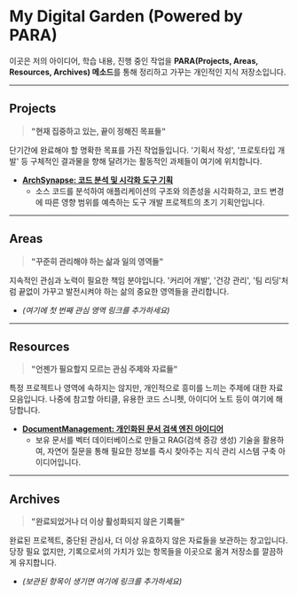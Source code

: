 # My Digital Garden (Powered by PARA)

이곳은 저의 아이디어, 학습 내용, 진행 중인 작업을 **PARA(Projects, Areas, Resources, Archives) 메소드**를 통해 정리하고 가꾸는 개인적인 지식 저장소입니다.

---

##  Projects
> **"현재 집중하고 있는, 끝이 정해진 목표들"**

단기간에 완료해야 할 명확한 목표를 가진 작업들입니다. '기획서 작성', '프로토타입 개발' 등 구체적인 결과물을 향해 달려가는 활동적인 과제들이 여기에 위치합니다.

* **[ArchSynapse: 코드 분석 및 시각화 도구 기획](./ArchSynapse.md)**
    * 소스 코드를 분석하여 애플리케이션의 구조와 의존성을 시각화하고, 코드 변경에 따른 영향 범위를 예측하는 도구 개발 프로젝트의 초기 기획안입니다.

---

## Areas
> **"꾸준히 관리해야 하는 삶과 일의 영역들"**

지속적인 관심과 노력이 필요한 책임 분야입니다. '커리어 개발', '건강 관리', '팀 리딩'처럼 끝없이 가꾸고 발전시켜야 하는 삶의 중요한 영역들을 관리합니다.

* *(여기에 첫 번째 관심 영역 링크를 추가하세요)*

---

## Resources
> **"언젠가 필요할지 모르는 관심 주제와 자료들"**

특정 프로젝트나 영역에 속하지는 않지만, 개인적으로 흥미를 느끼는 주제에 대한 자료 모음입니다. 나중에 참고할 아티클, 유용한 코드 스니펫, 아이디어 노트 등이 여기에 해당합니다.

* **[DocumentManagement: 개인화된 문서 검색 엔진 아이디어](./DocumentManagement.md)**
    * 보유 문서를 벡터 데이터베이스로 만들고 RAG(검색 증강 생성) 기술을 활용하여, 자연어 질문을 통해 필요한 정보를 즉시 찾아주는 지식 관리 시스템 구축 아이디어입니다.

---

## Archives
> **"완료되었거나 더 이상 활성화되지 않은 기록들"**

완료된 프로젝트, 중단된 관심사, 더 이상 유효하지 않은 자료들을 보관하는 창고입니다. 당장 필요 없지만, 기록으로서의 가치가 있는 항목들을 이곳으로 옮겨 저장소를 깔끔하게 유지합니다.

* *(보관된 항목이 생기면 여기에 링크를 추가하세요)*
